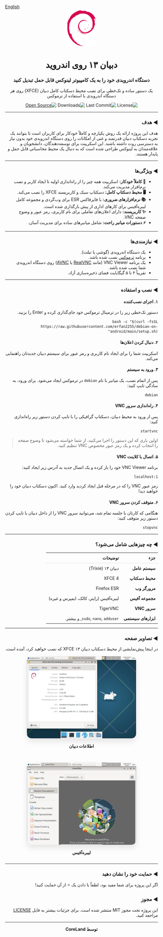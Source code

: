 <!DOCTYPE html>
<html lang="fa" dir="rtl">
<head>
    <meta charset="UTF-8">
    <meta name="viewport" content="width=device-width, initial-scale=1.0">
</head>
<body>

<div align="left">
    <a href="README.md">English</a>
</div>

<div align="center">
    <img src="https://github.com/erfan2255/debian-on-android/blob/main/Images/Openlogo-debianV2.svg" alt="Debian Logo" width="100"/>
    <h1>دبیان ۱۳ روی اندروید</h1>
    <h3>دستگاه اندرویدی خود را به یک کامپیوتر لینوکس قابل حمل تبدیل کنید</h3>
    <p>یک دستور ساده و تک‌خطی برای نصب محیط دسکتاپ کامل دبیان (XFCE) روی هر دستگاه اندرویدی با استفاده از ترموکس</p>
    <p>
        <img src="https://img.shields.io/github/license/erfan2255/Debian-On-Android?style=square" alt="License">
        <img src="https://img.shields.io/github/last-commit/erfan2255/Debian-On-Android?style=square" alt="Last Commit">
        <img src="https://img.shields.io/github/downloads/erfan2255/Debian-On-Android/total?style=square" alt="Downloads">
        <a href="https://opensource.org"><img src="https://badges.frapsoft.com/os/v1/open-source.svg?v=103" alt="Open Source"></a>
    </p>
</div>

<hr>

<h3>◄ هدف</h3>
<p>هدف این پروژه ارائه یک روش یکپارچه و کاملاً خودکار برای کاربران است تا بتوانند یک تجربه دسکتاپ دبیان قدرتمند و غنی از امکانات را روی دستگاه اندرویدی خود بدون نیاز به دسترسی روت داشته باشند. این اسکریپت برای توسعه‌دهندگان، دانشجویان و علاقه‌مندان به لینوکس طراحی شده است که به دنبال یک محیط محاسباتی قابل حمل و پایدار هستند.</p>

<hr>

<h3>◄ ویژگی‌ها</h3>
<ul>
    <li><strong>🚀 کاملاً خودکار:</strong> اسکریپت همه چیز را از راه‌اندازی اولیه تا ایجاد کاربر و نصب نرم‌افزار مدیریت می‌کند.</li>
    <li><strong>🖥️ محیط دسکتاپ کامل:</strong> دسکتاپ سبک و کاربرپسند XFCE را نصب می‌کند.</li>
    <li><strong>📚 نرم‌افزارهای ضروری:</strong> با فایرفاکس ESR برای وب‌گردی و مجموعه کامل لیبره‌آفیس برای کارهای اداری از پیش بارگذاری شده است.</li>
    <li><strong>✨ کاربرپسند:</strong> دارای اعلان‌های تعاملی برای نام کاربری، رمز عبور و وضوح صفحه VNC.</li>
    <li><strong>⚡ دستورات میانبر راحت:</strong> شامل میانبرهای ساده برای مدیریت آسان.</li>
</ul>

<hr>

<h3>◄ نیازمندی‌ها</h3>
<ul>
    <li>یک دستگاه اندرویدی (گوشی یا تبلت).</li>
    <li>برنامه <a href="https://f-droid.org/en/packages/com.termux/">ترموکس</a> نصب شده باشد.</li>
    <li>یک برنامه VNC Viewer (مانند <a href="https://play.google.com/store/apps/details?id=com.realvnc.viewer.android">RealVNC</a> یا <a href="https://play.google.com/store/apps/details?id=com.gaurav.avnc">AVNC</a>) روی دستگاه اندرویدی شما نصب شده باشد.</li>
    <li>تقریباً ۴ تا ۵ گیگابایت فضای ذخیره‌سازی آزاد.</li>
</ul>

<hr>

<h3>◄ نصب و استفاده</h3>

<h4>۱. اجرای نصب‌کننده</h4>
<p>دستور تک‌خطی زیر را در ترمینال ترموکس خود جای‌گذاری کرده و Enter را بزنید.</p>
<pre><code>bash -c "$(curl -fsSL https://raw.githubusercontent.com/erfan2255/debian-on-android/main/setup.sh)"</code></pre>

<h4>۲. دنبال کردن اعلان‌ها</h4>
<p>اسکریپت شما را برای ایجاد نام کاربری و رمز عبور برای سیستم دبیان جدیدتان راهنمایی می‌کند.</p>

<h4>۳. ورود به سیستم</h4>
<p>پس از اتمام نصب، یک میانبر با نام <code>debian</code> در ترموکس ایجاد می‌شود. برای ورود، به سادگی تایپ کنید:</p>
<pre><code>debian</code></pre>

<h4>۴. راه‌اندازی سرور VNC</h4>
<p>پس از ورود به محیط دبیان، دسکتاپ گرافیکی را با تایپ کردن دستور زیر راه‌اندازی کنید:</p>
<pre><code>startvnc</code></pre>
<blockquote>اولین باری که این دستور را اجرا می‌کنید، از شما خواسته می‌شود تا وضوح صفحه را انتخاب کرده و یک رمز عبور مخصوص VNC تنظیم کنید.</blockquote>

<h4>۵. اتصال با کلاینت VNC</h4>
<p>برنامه VNC Viewer خود را باز کرده و یک اتصال جدید به آدرس زیر ایجاد کنید:</p>
<pre><code>localhost:1</code></pre>
<p>رمز عبور VNC را که در مرحله قبل ایجاد کردید وارد کنید. اکنون دسکتاپ دبیان خود را خواهید دید!</p>

<h4>۶. متوقف کردن سرور VNC</h4>
<p>هنگامی که کارتان با جلسه تمام شد، می‌توانید سرور VNC را از داخل دبیان با تایپ کردن دستور زیر متوقف کنید:</p>
<pre><code>stopvnc</code></pre>

<hr>

<h3>◄ چه چیزهایی شامل می‌شود؟</h3>
<table width="100%" style="border-collapse: collapse;">
    <thead>
        <tr style="border-bottom: 1px solid #ddd;">
            <th style="padding: 8px; text-align: right;">جزء</th>
            <th style="padding: 8px; text-align: right;">توضیحات</th>
        </tr>
    </thead>
    <tbody>
        <tr>
            <td style="padding: 8px;"><strong>سیستم عامل</strong></td>
            <td style="padding: 8px;">دبیان ۱۳ (Trixie)</td>
        </tr>
        <tr>
            <td style="padding: 8px;"><strong>محیط دسکتاپ</strong></td>
            <td style="padding: 8px;">XFCE 4</td>
        </tr>
        <tr>
            <td style="padding: 8px;"><strong>مرورگر وب</strong></td>
            <td style="padding: 8px;">Firefox ESR</td>
        </tr>
        <tr>
            <td style="padding: 8px;"><strong>مجموعه آفیس</strong></td>
            <td style="padding: 8px;">لیبره‌آفیس (رایتر، کالک، ایمپرس و غیره)</td>
        </tr>
        <tr>
            <td style="padding: 8px;"><strong>سرور VNC</strong></td>
            <td style="padding: 8px;">TigerVNC</td>
        </tr>
        <tr>
            <td style="padding: 8px;"><strong>ابزارهای سیستمی</strong></td>
            <td style="padding: 8px;"><code>sudo</code>, <code>nano</code>, <code>adduser</code>, و بیشتر.</td>
        </tr>
    </tbody>
</table>

<hr>

<h3>◄ تصاویر صفحه</h3>
<p>در اینجا پیش‌نمایشی از محیط دسکتاپ دبیان ۱۳ XFCE که نصب خواهید کرد، آمده است.</p>

<div style="display: flex; justify-content: center; align-items: center; flex-wrap: wrap; gap: 2rem; margin-top: 1rem;">
    <div style="text-align: center;">
        <img src="https://github.com/erfan2255/debian-on-android/blob/main/Images/IMG_20250823_181327.png" alt="Debian info" style="width: 400px; max-width: 90%; border-radius: 15px; box-shadow: 0 10px 20px rgba(0,0,0,0.1);"/>
        <p><strong>اطلاعات دبیان</strong></p>
    </div>
    <div style="text-align: center;">
        <img src="https://github.com/erfan2255/debian-on-android/blob/main/Images/IMG_20250823_181349.png" alt="Libre Office" style="width: 400px; max-width: 90%; border-radius: 15px; box-shadow: 0 10px 20px rgba(0,0,0,0.1);"/>
        <p><strong>لیبره‌آفیس</strong></p>
    </div>
</div>

<hr>

<h3>◄ حمایت خود را نشان دهید</h3>
<p>اگر این پروژه برای شما مفید بود، لطفاً با دادن یک ⭐ از آن حمایت کنید!</p>

<h3>◄ مجوز</h3>
<p>این پروژه تحت مجوز MIT منتشر شده است. برای جزئیات بیشتر به فایل <a href="https://github.com/erfan2255/Debian-On-Android/blob/main/LICENSE">LICENSE</a> مراجعه کنید.</p>

<hr>
<div align="center">
    <p><strong>توسط CoreLand</strong></p>
</div>

</body>
</html>
